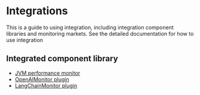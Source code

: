 # Integrations
This is a guide to using integration, including integration component libraries and monitoring markets. See the detailed documentation for how to use integration

## Integrated component library
- [JVM performance monitor](jvm/jvm-performance-monitor.md)
- [OpenAIMonitor plugin](openai/openai-monitor.md)
- [LangChainMonitor plugin](langchain/langchain-monitor.md)
